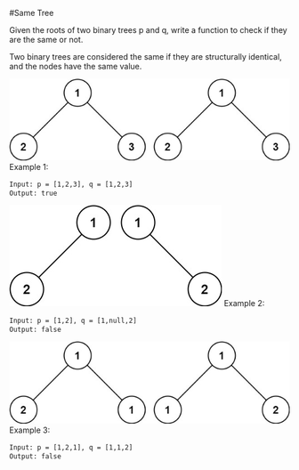 #Same Tree

Given the roots of two binary trees p and q, write a function to check if they are the same or not.

Two binary trees are considered the same if they are structurally identical, and the nodes have the same value.


![](../assets/same-tree/ex1.jpg)
Example 1:
```text
Input: p = [1,2,3], q = [1,2,3]
Output: true
```
![](../assets/same-tree/ex2.jpg)
Example 2:
```text
Input: p = [1,2], q = [1,null,2]
Output: false
```
![](../assets/same-tree/ex3.jpg)
Example 3:
```text
Input: p = [1,2,1], q = [1,1,2]
Output: false
```
